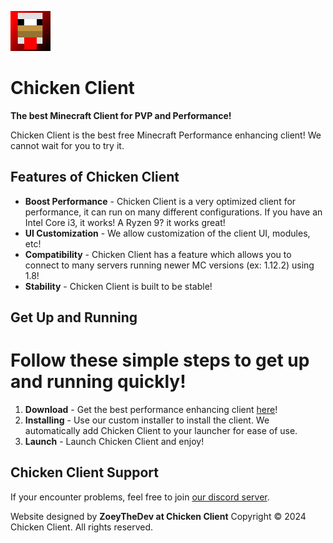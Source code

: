 ![Chicken Client Logo](profile/logo.png)

# Chicken Client

**The best Minecraft Client for PVP and Performance!**

Chicken Client is the best free Minecraft Performance enhancing client! We cannot wait for you to try it.

## Features of Chicken Client

- **Boost Performance** - Chicken Client is a very optimized client for performance, it can run on many different configurations. If you have an Intel Core i3, it works! A Ryzen 9? it works great!
- **UI Customization** - We allow customization of the client UI, modules, etc!
- **Compatibility** - Chicken Client has a feature which allows you to connect to many servers running newer MC versions (ex: 1.12.2) using 1.8!
- **Stability** - Chicken Client is built to be stable!

## Get Up and Running
# Follow these simple steps to get up and running quickly!

1. **Download** - Get the best performance enhancing client [here](https://client.chickennetwork.fun)!
2. **Installing** - Use our custom installer to install the client. We automatically add Chicken Client to your launcher for ease of use.
4. **Launch** - Launch Chicken Client and enjoy!

## Chicken Client Support
If your encounter problems, feel free to join [our discord server](https://discord.gg/JqPrpkezXh).

Website designed by **ZoeyTheDev at Chicken Client**
Copyright © 2024 Chicken Client. All rights reserved.
